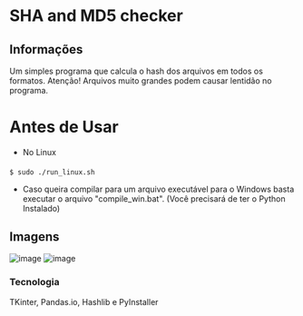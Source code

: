 # SHA and MD5 checker

## Informações
Um simples programa que calcula o hash dos arquivos em todos os formatos. Atenção! Arquivos muito grandes podem causar lentidão no programa.

# Antes de Usar
- No Linux
####
    $ sudo ./run_linux.sh
    
- Caso queira compilar para um arquivo executável para o Windows basta executar o arquivo "compile_win.bat". (Você precisará de ter o Python Instalado)

## Imagens
![image](https://user-images.githubusercontent.com/62616207/175782096-0ffc173c-f5d2-4679-bf07-03baa9867b16.png)
![image](https://user-images.githubusercontent.com/62616207/175782103-77282573-6197-45df-af04-843d8398885c.png)


### Tecnologia
TKinter, Pandas.io, Hashlib e PyInstaller
